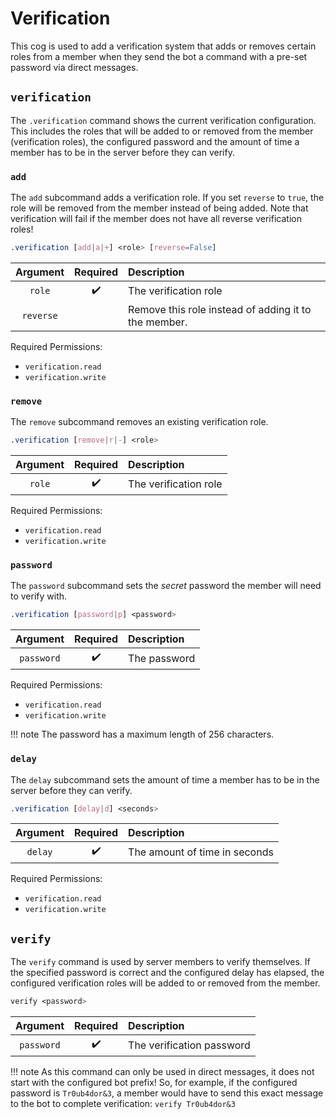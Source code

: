 # Verification

This cog is used to add a verification system that adds or removes certain roles from a member when they send the bot a command with a pre-set password via direct messages.


## `verification`

The `.verification` command shows the current verification configuration. This includes the roles that will be added to or removed from the member (verification roles), the configured password and the amount of time a member has to be in the server before they can verify.


### `add`

The `add` subcommand adds a verification role. If you set `reverse` to `true`, the role will be removed from the member instead of being added. Note that verification will fail if the member does not have all reverse verification roles!

```css
.verification [add|a|+] <role> [reverse=False]
```

|Argument|Required|Description|
|:------:|:------:|:----------|
|`role`|:heavy_check_mark:|The verification role|
|`reverse`|       |Remove this role instead of adding it to the member.|

Required Permissions:

- `verification.read`
- `verification.write`


### `remove`

The `remove` subcommand removes an existing verification role.

```css
.verification [remove|r|-] <role>
```

|Argument|Required|Description|
|:------:|:------:|:----------|
|`role`|:heavy_check_mark:|The verification role|

Required Permissions:

- `verification.read`
- `verification.write`


### `password`

The `password` subcommand sets the *secret* password the member will need to verify with.

```css
.verification [password|p] <password>
```

|Argument|Required|Description|
|:------:|:------:|:----------|
|`password`|:heavy_check_mark:|The password|

Required Permissions:

- `verification.read`
- `verification.write`

!!! note
    The password has a maximum length of 256 characters.


### `delay`

The `delay` subcommand sets the amount of time a member has to be in the server before they can verify.

```css
.verification [delay|d] <seconds>
```

|Argument|Required|Description|
|:------:|:------:|:----------|
|`delay`|:heavy_check_mark:|The amount of time in seconds|

Required Permissions:

- `verification.read`
- `verification.write`


## `verify`

The `verify` command is used by server members to verify themselves. If the specified password is correct and the configured delay has elapsed, the configured verification roles will be added to or removed from the member.

```css
verify <password>
```

|Argument|Required|Description|
|:------:|:------:|:----------|
|`password`|:heavy_check_mark:|The verification password|

!!! note
    As this command can only be used in direct messages, it does not start with the configured bot prefix! So, for example, if the configured password is `Tr0ub4dor&3`, a member would have to send this exact message to the bot to complete verification:
    <!-- markdownlint-disable-next-line MD038 -->
    ```
    verify Tr0ub4dor&3
    ```
